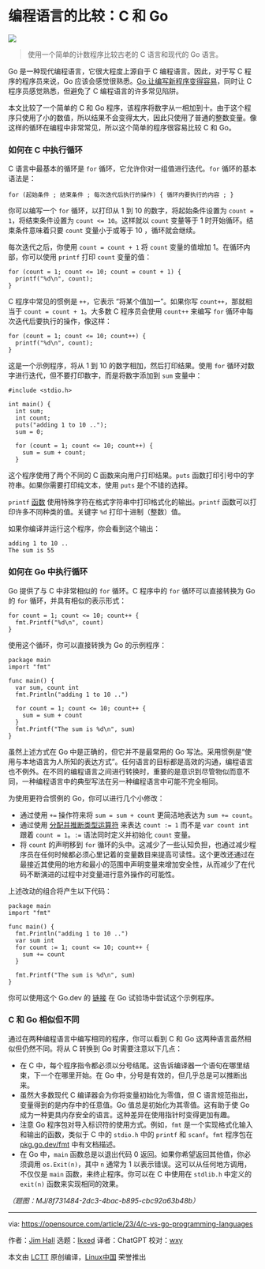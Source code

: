 [#]: subject: "C vs. Go: Comparing programming languages"
[#]: via: "https://opensource.com/article/23/4/c-vs-go-programming-languages"
[#]: author: "Jim Hall https://opensource.com/users/jim-hall"
[#]: collector: "lkxed"
[#]: translator: "ChatGPT"
[#]: reviewer: "wxy"
[#]: publisher: "wxy"
[#]: url: "https://linux.cn/article-15838-1.html"

编程语言的比较：C 和 Go
======

![][0]

> 使用一个简单的计数程序比较古老的 C 语言和现代的 Go 语言。

Go 是一种现代编程语言，它很大程度上源自于 C 编程语言。因此，对于写 C 程序的程序员来说，Go 应该会感觉很熟悉。[Go 让编写新程序变得容易][1]，同时让 C 程序员感觉熟悉，但避免了 C 编程语言的许多常见陷阱。

本文比较了一个简单的 C 和 Go 程序，该程序将数字从一相加到十。由于这个程序只使用了小的数值，所以结果不会变得太大，因此只使用了普通的整数变量。像这样的循环在编程中非常常见，所以这个简单的程序很容易比较 C 和 Go。 

### 如何在 C 中执行循环

C 语言中最基本的循环是 `for` 循环，它允许你对一组值进行迭代。`for` 循环的基本语法是：

```
for (起始条件 ; 结束条件 ; 每次迭代后执行的操作) { 循环内要执行的内容 ; }
```

你可以编写一个 `for` 循环，以打印从 1 到 10 的数字，将起始条件设置为 `count = 1`，将结束条件设置为 `count <= 10`。这样就以 `count` 变量等于 1 时开始循环。结束条件意味着只要 `count` 变量小于或等于 10 ，循环就会继续。

每次迭代之后，你使用 `count = count + 1` 将 `count` 变量的值增加 1。在循环内部，你可以使用 `printf` 打印 `count` 变量的值：

```
for (count = 1; count <= 10; count = count + 1) {
  printf("%d\n", count);
}
```

C 程序中常见的惯例是 `++`，它表示 “将某个值加一”。如果你写 `count++`，那就相当于 `count = count + 1`。大多数 C 程序员会使用 `count++` 来编写 `for` 循环中每次迭代后要执行的操作，像这样：

```
for (count = 1; count <= 10; count++) {
  printf("%d\n", count);
}
```

这是一个示例程序，将从 1 到 10 的数字相加，然后打印结果。使用 `for` 循环对数字进行迭代，但不要打印数字，而是将数字添加到 `sum` 变量中：

```
#include <stdio.h>

int main() {
  int sum;
  int count;
  puts("adding 1 to 10 ..");
  sum = 0;

  for (count = 1; count <= 10; count++) {
    sum = sum + count;
  }
```

这个程序使用了两个不同的 C 函数来向用户打印结果。`puts` 函数打印引号中的字符串。如果你需要打印纯文本，使用 `puts` 是个不错的选择。

`printf` [函数][2] 使用特殊字符在格式字符串中打印格式化的输出。`printf` 函数可以打印许多不同种类的值。关键字 `%d` 打印十进制（整数）值。

如果你编译并运行这个程序，你会看到这个输出：

```
adding 1 to 10 ..
The sum is 55
```

### 如何在 Go 中执行循环

Go 提供了与 C 中非常相似的 `for` 循环。C 程序中的 `for` 循环可以直接转换为 Go 的 `for` 循环，并具有相似的表示形式：

```
for count = 1; count <= 10; count++ {
  fmt.Printf("%d\n", count)
}
```

使用这个循环，你可以直接转换为 Go 的示例程序：

```
package main
import "fmt"

func main() {
  var sum, count int
  fmt.Println("adding 1 to 10 ..")

  for count = 1; count <= 10; count++ {
    sum = sum + count
  }
  fmt.Printf("The sum is %d\n", sum)
}
```

虽然上述方式在 Go 中是正确的，但它并不是最常用的 Go 写法。采用惯例是“使用与本地语言为人所知的表达方式”。任何语言的目标都是高效的沟通，编程语言也不例外。在不同的编程语言之间进行转换时，重要的是意识到尽管物似而意不同，一种编程语言中的典型写法在另一种编程语言中可能不完全相同。

为使用更符合惯例的 Go，你可以进行几个小修改：

- 通过使用 `+=` 操作符来将 `sum = sum + count` 更简洁地表达为 `sum += count`。
- 通过使用 [分配并推断类型运算符][3] 来表达 `count := 1` 而不是 `var count int` 跟着 `count = 1`。`:=` 语法同时定义并初始化 `count` 变量。
- 将 `count` 的声明移到 `for` 循环的头中。这减少了一些认知负担，也通过减少程序员在任何时候都必须心里记着的变量数目来提高可读性。这个更改还通过在最接近其使用的地方和最小的范围中声明变量来增加安全性，从而减少了在代码不断演进的过程中对变量进行意外操作的可能性。

上述改动的组合将产生以下代码：

```
package main
import "fmt"

func main() {
  fmt.Println("adding 1 to 10 ..")
  var sum int
  for count := 1; count <= 10; count++ {
    sum += count
  }

  fmt.Printf("The sum is %d\n", sum)
}
```

你可以使用这个 Go.dev 的 [链接][4] 在 Go 试验场中尝试这个示例程序。

### C 和 Go 相似但不同

通过在两种编程语言中编写相同的程序，你可以看到 C 和 Go 这两种语言虽然相似但仍然不同。将从 C 转换到 Go 时需要注意以下几点：

- 在 C 中，每个程序指令都必须以分号结尾。这告诉编译器一个语句在哪里结束，下一个在哪里开始。在 Go 中，分号是有效的，但几乎总是可以推断出来。
- 虽然大多数现代 C 编译器会为你将变量初始化为零值，但 C 语言规范指出，变量得到的是内存中的任意值。Go 值总是初始化为其零值。这有助于使 Go 成为一种更具内存安全的语言。这种差异在使用指针时变得更加有趣。
- 注意 Go 程序包对导入标识符的使用方式。例如，`fmt` 是一个实现格式化输入和输出的函数，类似于 C 中的 `stdio.h` 中的 `printf` 和 `scanf`。`fmt` 程序包在 [pkg.go.dev/fmt][5] 中有文档描述。
- 在 Go 中，`main` 函数总是以退出代码 0 返回。如果你希望返回其他值，你必须调用 `os.Exit(n)`，其中 `n` 通常为 1 以表示错误。这可以从任何地方调用，不仅仅是 `main` 函数，来终止程序。你可以在 C 中使用在 `stdlib.h` 中定义的 `exit(n)` 函数来实现相同的效果。

*（题图：MJ/8f731484-2dc3-4bac-b895-cbc92a63b48b）*

--------------------------------------------------------------------------------

via: https://opensource.com/article/23/4/c-vs-go-programming-languages

作者：[Jim Hall][a]
选题：[lkxed][b]
译者：ChatGPT
校对：[wxy](https://github.com/wxy)

本文由 [LCTT](https://github.com/LCTT/TranslateProject) 原创编译，[Linux中国](https://linux.cn/) 荣誉推出

[a]: https://opensource.com/users/jim-hall
[b]: https://github.com/lkxed/
[1]: https://opensource.com/article/17/6/getting-started-go
[2]: https://www.redhat.com/sysadmin/command-basics-printf?intcmp=7013a000002qLH8AAM
[3]: https://go.dev/ref/spec#Short_variable_declarations
[4]: https://go.dev/play/p/pt5mfRDR0rh
[5]: https://pkg.go.dev/fmt
[0]: https://img.linux.net.cn/data/attachment/album/202305/23/181943xqq3sbwomkkcia3t.jpg